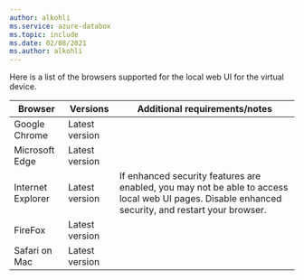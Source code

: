```yaml
---
author: alkohli
ms.service: azure-databox
ms.topic: include
ms.date: 02/08/2021
ms.author: alkohli
---
```


Here is a list of the browsers supported for the local web UI for the virtual device.

|Browser  |Versions  |Additional requirements/notes  |
|---------|---------|---------|
|Google Chrome   |Latest version         |        |
|Microsoft Edge    | Latest version        |         |
|Internet Explorer     | Latest version        | If enhanced security features are enabled, you may not be able to access local web UI pages. Disable enhanced security, and restart your browser.|
|FireFox    |Latest version         |         |
|Safari on Mac    |Latest version         |         |
